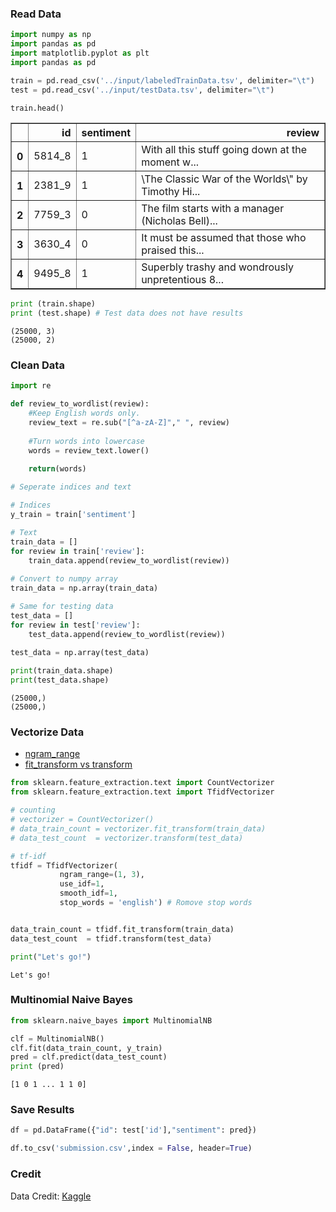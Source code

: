 
### Read Data 


```python
import numpy as np 
import pandas as pd 
import matplotlib.pyplot as plt 
import pandas as pd

train = pd.read_csv('../input/labeledTrainData.tsv', delimiter="\t")
test = pd.read_csv('../input/testData.tsv', delimiter="\t")

train.head()                
```




<div>
<style scoped>
    .dataframe tbody tr th:only-of-type {
        vertical-align: middle;
    }

    .dataframe tbody tr th {
        vertical-align: top;
    }

    .dataframe thead th {
        text-align: right;
    }
</style>
<table border="1" class="dataframe">
  <thead>
    <tr style="text-align: right;">
      <th></th>
      <th>id</th>
      <th>sentiment</th>
      <th>review</th>
    </tr>
  </thead>
  <tbody>
    <tr>
      <th>0</th>
      <td>5814_8</td>
      <td>1</td>
      <td>With all this stuff going down at the moment w...</td>
    </tr>
    <tr>
      <th>1</th>
      <td>2381_9</td>
      <td>1</td>
      <td>\The Classic War of the Worlds\" by Timothy Hi...</td>
    </tr>
    <tr>
      <th>2</th>
      <td>7759_3</td>
      <td>0</td>
      <td>The film starts with a manager (Nicholas Bell)...</td>
    </tr>
    <tr>
      <th>3</th>
      <td>3630_4</td>
      <td>0</td>
      <td>It must be assumed that those who praised this...</td>
    </tr>
    <tr>
      <th>4</th>
      <td>9495_8</td>
      <td>1</td>
      <td>Superbly trashy and wondrously unpretentious 8...</td>
    </tr>
  </tbody>
</table>
</div>




```python
print (train.shape)
print (test.shape) # Test data does not have results
```

    (25000, 3)
    (25000, 2)


### Clean Data 


```python
import re  

def review_to_wordlist(review):
    #Keep English words only. 
    review_text = re.sub("[^a-zA-Z]"," ", review)
    
    #Turn words into lowercase
    words = review_text.lower()
    
    return(words)

# Seperate indices and text

# Indices
y_train = train['sentiment']

# Text
train_data = []
for review in train['review']:
    train_data.append(review_to_wordlist(review))
    
# Convert to numpy array      
train_data = np.array(train_data)

# Same for testing data
test_data = []
for review in test['review']:
    test_data.append(review_to_wordlist(review))
    
test_data = np.array(test_data)

print(train_data.shape)
print(test_data.shape)
```

    (25000,)
    (25000,)


### Vectorize Data 
* [ngram_range](https://www.kaggle.com/c/avito-demand-prediction/discussion/58819)
* [fit_transform vs transform](https://datascience.stackexchange.com/questions/12321/difference-between-fit-and-fit-transform-in-scikit-learn-models)


```python
from sklearn.feature_extraction.text import CountVectorizer 
from sklearn.feature_extraction.text import TfidfVectorizer

# counting
# vectorizer = CountVectorizer()
# data_train_count = vectorizer.fit_transform(train_data)
# data_test_count  = vectorizer.transform(test_data)

# tf-idf
tfidf = TfidfVectorizer(
           ngram_range=(1, 3),  
           use_idf=1,
           smooth_idf=1,
           stop_words = 'english') # Romove stop words


data_train_count = tfidf.fit_transform(train_data)
data_test_count  = tfidf.transform(test_data)

print("Let's go!")
```

    Let's go!


### Multinomial Naive Bayes


```python
from sklearn.naive_bayes import MultinomialNB 

clf = MultinomialNB()
clf.fit(data_train_count, y_train)
pred = clf.predict(data_test_count)
print (pred)
```

    [1 0 1 ... 1 1 0]


### Save Results


```python
df = pd.DataFrame({"id": test['id'],"sentiment": pred})

df.to_csv('submission.csv',index = False, header=True)
```

### Credit

Data Credit: [Kaggle](https://www.kaggle.com/c/word2vec-nlp-tutorial/)
